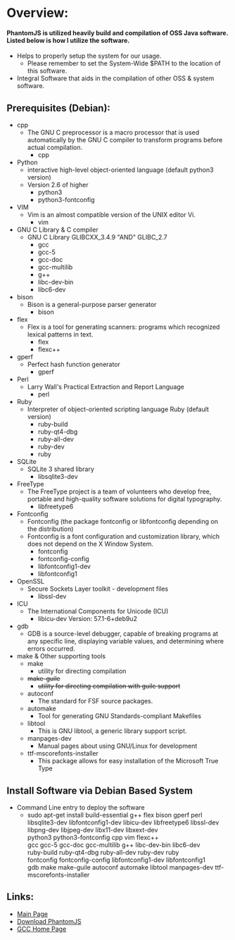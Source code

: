 

# Overview:
#### PhantomJS is utilized heavily build and compilation of OSS Java software. Listed below is how I utilize the software.
- Helps to properly setup the system for our usage.
  * Please remember to set the System-Wide $PATH to the location of this software.
- Integral Software that aids in the compilation of other OSS & system software.

## Prerequisites (Debian):
- cpp
  * The GNU C preprocessor is a macro processor that is used automatically by the GNU C compiler to transform programs before actual compilation.
    * cpp
- Python
  * interactive high-level object-oriented language (default python3 version)
  * Version 2.6 of higher
    * python3
    * python3-fontconfig
- VIM
  * Vim is an almost compatible version of the UNIX editor Vi.
    * vim
- GNU C Library & C compiler
  * GNU C Library GLIBCXX_3.4.9 "AND" GLIBC_2.7  
    * gcc
    * gcc-5
    * gcc-doc
    * gcc-multilib
    * g++
    * libc-dev-bin
    * libc6-dev
- bison
  * Bison is a general-purpose parser generator
    * bison
- flex
  * Flex is a tool for generating scanners: programs which recognized lexical patterns in text.
    * flex
    * flexc++
- gperf
  * Perfect hash function generator
    * gperf
- Perl
  * Larry Wall's Practical Extraction and Report Language
    * perl
- Ruby
  * Interpreter of object-oriented scripting language Ruby (default version)
    * ruby-build
    * ruby-qt4-dbg
    * ruby-all-dev
    * ruby-dev
    * ruby
- SQLite
  * SQLite 3 shared library
    * libsqlite3-dev
- FreeType
  * The FreeType project is a team of volunteers who develop free, portable and high-quality software solutions for digital typography.
    * libfreetype6
- Fontconfig
  * Fontconfig (the package fontconfig or libfontconfig depending on the distribution)
  * Fontconfig is a font configuration and customization library, which does not depend on the X Window System.
    * fontconfig
    * fontconfig-config
    * libfontconfig1-dev
    * libfontconfig1
- OpenSSL
  * Secure Sockets Layer toolkit - development files
    * libssl-dev
- ICU
  * The International Components for Unicode (ICU)
    * libicu-dev      Version: 57.1-6+deb9u2
- gdb
  * GDB is a source-level debugger, capable of breaking programs at any specific line, displaying variable values, and determining where errors occurred.
- make & Other supporting tools
  * make
    * utility for directing compilation
  * ~~make-guile~~
    * ~~utility for directing compilation with guile support~~
  * autoconf
    * The standard for FSF source packages.
  * automake
    * Tool for generating GNU Standards-compliant Makefiles
  * libtool
    * This is GNU libtool, a generic library support script.
  * manpages-dev
    * Manual pages about using GNU/Linux for development
  * ttf-mscorefonts-installer
    * This package allows for easy installation of the Microsoft True Type

## Install Software via Debian Based System
- Command Line entry to deploy the software
    * sudo apt-get install build-essential g++ flex bison gperf perl \
      libsqlite3-dev libfontconfig1-dev libicu-dev libfreetype6 libssl-dev \
      libpng-dev libjpeg-dev libx11-dev libxext-dev \
      python3 python3-fontconfig cpp vim flexc++ \
      gcc gcc-5 gcc-doc gcc-multilib g++ libc-dev-bin libc6-dev \
      ruby-build ruby-qt4-dbg ruby-all-dev ruby-dev ruby \
      fontconfig fontconfig-config libfontconfig1-dev libfontconfig1 \
      gdb make make-guile autoconf automake libtool manpages-dev ttf-mscorefonts-installer

## Links:
- [Main Page](http://phantomjs.org "Main PhantomJS URL")
- [Download PhantomJS](http://phantomjs.org/download.html "PhantomJS Download URL")
- [GCC Home Page](https://gcc.gnu.org/ "GCC Main Home Page")
